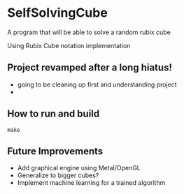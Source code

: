 # SelfSolvingCube
A program that will be able to solve a random rubix cube

Using Rubix Cube notation implementation

## Project revamped after a long hiatus! 
- going to be cleaning up first and understanding project
- 

## How to run and build 
```make ```

## Future Improvements
- Add graphical engine using Metal/OpenGL
- Generalize to bigger cubes?
- Implement machine learning for a trained algorithm 